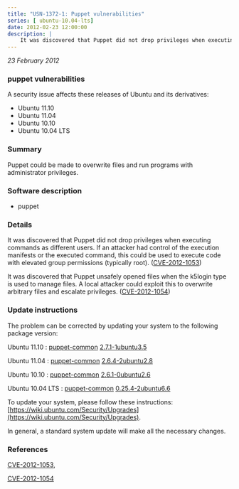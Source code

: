 ```yaml
---
title: "USN-1372-1: Puppet vulnerabilities"
series: [ ubuntu-10.04-lts]
date: 2012-02-23 12:00:00
description: |
    It was discovered that Puppet did not drop privileges when executing commands as different users. If an attacker had control of the execution manifests or the executed command, this could be used to execute code with elevated group permissions (typically root). ([CVE-2012-1053](http://people.ubuntu.com/~ubuntu-security/cve/CVE-2012-1053))
--- 
```

 
 

*23 February 2012*

### puppet vulnerabilities

A security issue affects these releases of Ubuntu and its derivatives:

* Ubuntu 11.10
* Ubuntu 11.04
* Ubuntu 10.10
* Ubuntu 10.04 LTS

### Summary

Puppet could be made to overwrite files and run programs with administrator privileges.

### Software description

* puppet 

### Details

It was discovered that Puppet did not drop privileges when executing commands as different users. If an attacker had control of the execution manifests or the executed command, this could be used to execute code with elevated group permissions (typically root). ([CVE-2012-1053](http://people.ubuntu.com/~ubuntu-security/cve/CVE-2012-1053))

It was discovered that Puppet unsafely opened files when the k5login type is used to manage files. A local attacker could exploit this to overwrite arbitrary files and escalate privileges. ([CVE-2012-1054](http://people.ubuntu.com/~ubuntu-security/cve/CVE-2012-1054)) 

### Update instructions

The problem can be corrected by updating your system to the following package version:

Ubuntu 11.10
 : [puppet-common](https://launchpad.net/ubuntu/+source/puppet) <span> [2.7.1-1ubuntu3.5](https://launchpad.net/ubuntu/+source/puppet/2.7.1-1ubuntu3.5) </span> 

Ubuntu 11.04
 : [puppet-common](https://launchpad.net/ubuntu/+source/puppet) <span> [2.6.4-2ubuntu2.8](https://launchpad.net/ubuntu/+source/puppet/2.6.4-2ubuntu2.8) </span> 

Ubuntu 10.10
 : [puppet-common](https://launchpad.net/ubuntu/+source/puppet) <span> [2.6.1-0ubuntu2.6](https://launchpad.net/ubuntu/+source/puppet/2.6.1-0ubuntu2.6) </span> 

Ubuntu 10.04 LTS
 : [puppet-common](https://launchpad.net/ubuntu/+source/puppet) <span> [0.25.4-2ubuntu6.6](https://launchpad.net/ubuntu/+source/puppet/0.25.4-2ubuntu6.6) </span> 

To update your system, please follow these instructions: [https://wiki.ubuntu.com/Security/Upgrades](https://wiki.ubuntu.com/Security/Upgrades).

In general, a standard system update will make all the necessary changes. 

### References

 
 [CVE-2012-1053](http://people.ubuntu.com/~ubuntu-security/cve/CVE-2012-1053), 

 [CVE-2012-1054](http://people.ubuntu.com/~ubuntu-security/cve/CVE-2012-1054)
 

